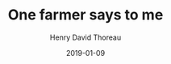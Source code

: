 ---
text: One farmer says to me, ‘You cannot live on vegetable food solely, for it furnishes nothing to make the bones with;’ and so he religiously devotes a part of his day to supplying himself with the raw material of bones; walking all the while he talks behind his oxen, which, with vegetable-made bones, jerk him and his lumbering plow along in spite of every obstacle.
author: Henry David Thoreau
source: Walden
date: 2019-01-09
layout: quotation
title: One farmer says to me
topics:
  - Animal Rights
  - Animals
  - Farming
---